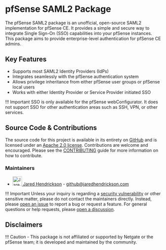 # pfSense SAML2 Package

The pfSense SAML2 package is an unofficial, open-source SAML2 implementation for pfSense CE. It provides a simple and
secure way to integrate Single Sign-On (SSO) capabilities into your pfSense instances. This package aims to provide
enterprise-level authentication for pfSense CE admins.

## Key Features

- Supports most SAML2 Identity Providers (IdPs)
- Integrates seamlessly with the pfSense authentication system
- Allows privilege inheritance from either pfSense user groups or pfSense local users
- Works with either Identity Provider or Service Provider initiated SSO

!!! Important
SSO is only available for the pfSense webConfigurator. It does not support SSO for other authentication areas
such as SSH, VPN, or other services.

## Source Code & Contributions

The source code for this project is available in its entirety on [GitHub](https://github.com/pfrest/pfSense-pkg-saml2-auth)
and is licensed under an [Apache 2.0 license](https://github.com/pfrest/pfSense-pkg-saml2-auth/blob/master/LICENSE). Contributions are welcome and encouraged.
Please see the [CONTRIBUTING](CONTRIBUTING.md) guide for more information on how to contribute.

### Maintainers

- <a href="https://github.com/jaredhendrickson13"><img src="https://github.com/jaredhendrickson13.png" alt="Jared Hendrickson" title="Jared Hendrickson" width="30" height="30"/> Jared Hendrickson</img></a> - github@jaredhendrickson.com

!!! Important
Unless your inquiry is regarding a [security vulnerability](SECURITY.md) or other sensitive matter, please do not
contact the maintainers directly. Instead, please [open an issue](https://github.com/pfrest/pfSense-pkg-saml2-auth/issues/new/choose) to report a bug or request a feature. For
general questions or help requests, please [open a discussion](https://github.com/pfrest/pfSense-pkg-saml2-auth/discussions/new/choose).

## Disclaimers

!!! Caution - This package is not affiliated or supported by Netgate or the pfSense team; it is developed and maintained
by the community.
